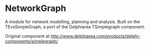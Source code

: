 # NetworkGraph
A module for network modelling, planning and analysis. Built on the TEvsSimpleGraph, a port of the Delphiarea TSimplegraph component. 

Original component at http://www.delphiarea.com/products/delphi-components/simplegraph/ 

